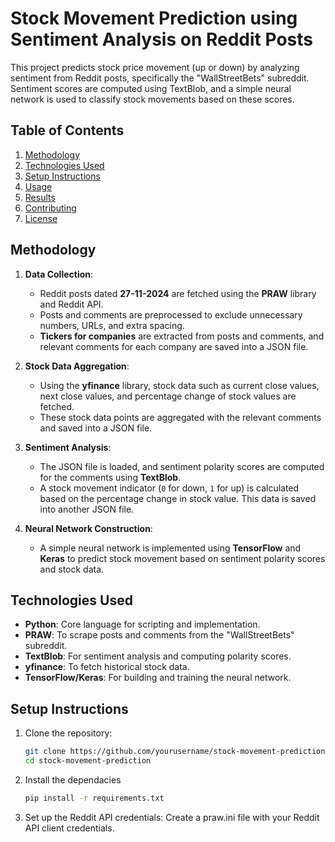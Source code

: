 # Stock Movement Prediction using Sentiment Analysis on Reddit Posts

This project predicts stock price movement (up or down) by analyzing sentiment from Reddit posts, specifically the "WallStreetBets" subreddit. Sentiment scores are computed using TextBlob, and a simple neural network is used to classify stock movements based on these scores.

## Table of Contents
1. [Methodology](#methodology)
2. [Technologies Used](#technologies-used)
3. [Setup Instructions](#setup-instructions)
4. [Usage](#usage)
5. [Results](#results)
6. [Contributing](#contributing)
7. [License](#license)

## Methodology

1. **Data Collection**:
   - Reddit posts dated **27-11-2024** are fetched using the **PRAW** library and Reddit API.
   - Posts and comments are preprocessed to exclude unnecessary numbers, URLs, and extra spacing.
   - **Tickers for companies** are extracted from posts and comments, and relevant comments for each company are saved into a JSON file.

2. **Stock Data Aggregation**:
   - Using the **yfinance** library, stock data such as current close values, next close values, and percentage change of stock values are fetched.
   - These stock data points are aggregated with the relevant comments and saved into a JSON file.

3. **Sentiment Analysis**:
   - The JSON file is loaded, and sentiment polarity scores are computed for the comments using **TextBlob**.
   - A stock movement indicator (`0` for down, `1` for up) is calculated based on the percentage change in stock value. This data is saved into another JSON file.

4. **Neural Network Construction**:
   - A simple neural network is implemented using **TensorFlow** and **Keras** to predict stock movement based on sentiment polarity scores and stock data.

## Technologies Used

- **Python**: Core language for scripting and implementation.
- **PRAW**: To scrape posts and comments from the "WallStreetBets" subreddit.
- **TextBlob**: For sentiment analysis and computing polarity scores.
- **yfinance**: To fetch historical stock data.
- **TensorFlow/Keras**: For building and training the neural network.

## Setup Instructions

1. Clone the repository:
   ```bash
   git clone https://github.com/yourusername/stock-movement-prediction.git
   cd stock-movement-prediction
2. Install the dependacies
   ```bash
   pip install -r requirements.txt
3. Set up the Reddit API credentials:
   Create a praw.ini file with your Reddit API client credentials.   
